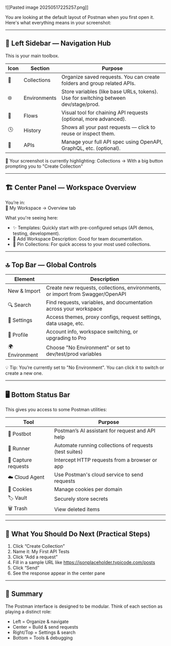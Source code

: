 ![[Pasted image 20250517225257.png]]

You are looking at the default layout of Postman when you first open it. Here's what everything means in your screenshot:

---

## 🧱 Left Sidebar — Navigation Hub

This is your main toolbox.

| Icon         | Section         | Purpose                                                                 |
|--------------|------------------|-------------------------------------------------------------------------|
| 📁           | Collections       | Organize saved requests. You can create folders and group related APIs. |
| 🌐           | Environments      | Store variables (like base URLs, tokens). Use for switching between dev/stage/prod. |
| 🔁           | Flows             | Visual tool for chaining API requests (optional, more advanced).       |
| 🕓           | History           | Shows all your past requests — click to reuse or inspect them.         |
| 🔲           | APIs              | Manage your full API spec using OpenAPI, GraphQL, etc. (optional).     |

📌 Your screenshot is currently highlighting:
Collections → With a big button prompting you to "Create Collection"

---

## 🏗️ Center Panel — Workspace Overview

You’re in:  
🧭 My Workspace → Overview tab

What you're seeing here:

- ✨ Templates: Quickly start with pre-configured setups (API demos, testing, development).
- 🧾 Add Workspace Description: Good for team documentation.
- 📌 Pin Collections: For quick access to your most used collections.

---

## 🔝 Top Bar — Global Controls

| Element        | Description                                                                 |
|----------------|-----------------------------------------------------------------------------|
| New & Import   | Create new requests, collections, environments, or import from Swagger/OpenAPI |
| 🔍 Search      | Find requests, variables, and documentation across your workspace           |
| 🔧 Settings    | Access themes, proxy configs, request settings, data usage, etc.            |
| 🧑 Profile     | Account info, workspace switching, or upgrading to Pro                      |
| 🌍 Environment | Choose "No Environment" or set to dev/test/prod variables                   |

💡 Tip: You’re currently set to "No Environment". You can click it to switch or create a new one.

---

## 🖥️ Bottom Status Bar

This gives you access to some Postman utilities:

| Tool              | Purpose                                                   |
|-------------------|-----------------------------------------------------------|
| 🧪 Postbot         | Postman’s AI assistant for request and API help           |
| 🔁 Runner          | Automate running collections of requests (test suites)    |
| 🎯 Capture requests| Intercept HTTP requests from a browser or app             |
| ☁️ Cloud Agent     | Use Postman's cloud service to send requests              |
| 🍪 Cookies         | Manage cookies per domain                                 |
| 🏷️ Vault           | Securely store secrets                                    |
| 🗑️ Trash           | View deleted items                                        |

---

## 🎯 What You Should Do Next (Practical Steps)

1. Click “Create Collection”
2. Name it: My First API Tests
3. Click “Add a request”
4. Fill in a sample URL like https://jsonplaceholder.typicode.com/posts
5. Click “Send”
6. See the response appear in the center pane

---

## 🧠 Summary

The Postman interface is designed to be modular. Think of each section as playing a distinct role:

- Left = Organize & navigate
- Center = Build & send requests
- Right/Top = Settings & search
- Bottom = Tools & debugging

